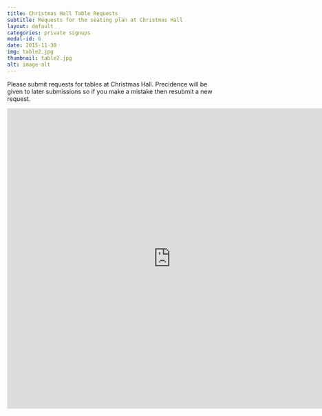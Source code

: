 ```yaml
---
title: Christmas Hall Table Requests
subtitle: Requests for the seating plan at Christmas Hall
layout: default
categories: private signups
modal-id: 6
date: 2015-11-30
img: table2.jpg
thumbnail: table2.jpg
alt: image-alt
---
```


Please submit requests for tables at Christmas Hall. Precidence will be given to later submissions so if you make a mistake then resubmit a new request.

<p><iframe src="https://docs.google.com/forms/d/1hGD6GviDb7-ImQbY3b9Tx4Q8QgbPFfhMCUp0-ZvEJbE/viewform?embedded=true" width="760" height="700" frameborder="0" marginheight="0" marginwidth="0">Loading&#8230;</iframe></p>
